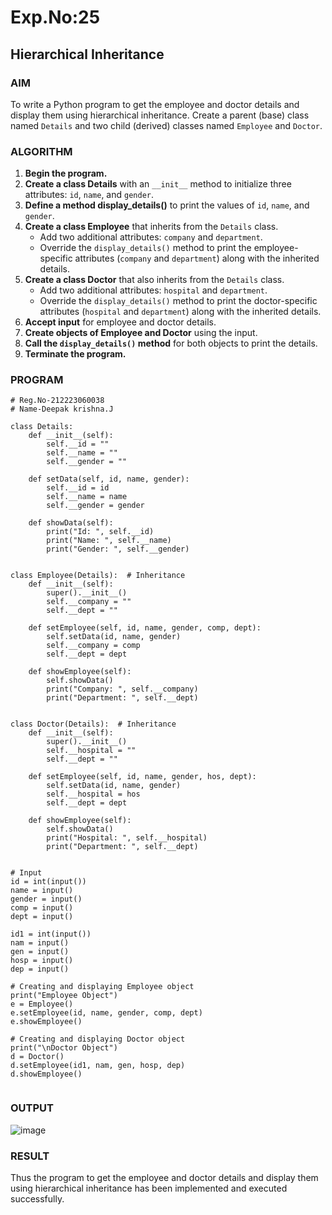 # Exp.No:25  
## Hierarchical Inheritance


### AIM  
To write a Python program to get the employee and doctor details and display them using hierarchical inheritance. Create a parent (base) class named `Details` and two child (derived) classes named `Employee` and `Doctor`.

### ALGORITHM

1. **Begin the program.**
2. **Create a class Details** with an `__init__` method to initialize three attributes: `id`, `name`, and `gender`.
3. **Define a method display_details()** to print the values of `id`, `name`, and `gender`.
4. **Create a class Employee** that inherits from the `Details` class. 
   - Add two additional attributes: `company` and `department`.
   - Override the `display_details()` method to print the employee-specific attributes (`company` and `department`) along with the inherited details.
5. **Create a class Doctor** that also inherits from the `Details` class. 
   - Add two additional attributes: `hospital` and `department`.
   - Override the `display_details()` method to print the doctor-specific attributes (`hospital` and `department`) along with the inherited details.
6. **Accept input** for employee and doctor details.
7. **Create objects of Employee and Doctor** using the input.
8. **Call the `display_details()` method** for both objects to print the details.
9. **Terminate the program.**


### PROGRAM
```
# Reg.No-212223060038
# Name-Deepak krishna.J

class Details:
    def __init__(self):
        self.__id = ""
        self.__name = ""
        self.__gender = ""

    def setData(self, id, name, gender):
        self.__id = id
        self.__name = name
        self.__gender = gender

    def showData(self):
        print("Id: ", self.__id)
        print("Name: ", self.__name)
        print("Gender: ", self.__gender)


class Employee(Details):  # Inheritance
    def __init__(self):
        super().__init__()
        self.__company = ""
        self.__dept = ""

    def setEmployee(self, id, name, gender, comp, dept):
        self.setData(id, name, gender)
        self.__company = comp
        self.__dept = dept

    def showEmployee(self):
        self.showData()
        print("Company: ", self.__company)
        print("Department: ", self.__dept)


class Doctor(Details):  # Inheritance
    def __init__(self):
        super().__init__()
        self.__hospital = ""
        self.__dept = ""

    def setEmployee(self, id, name, gender, hos, dept):
        self.setData(id, name, gender)
        self.__hospital = hos
        self.__dept = dept

    def showEmployee(self):
        self.showData()
        print("Hospital: ", self.__hospital)
        print("Department: ", self.__dept)


# Input
id = int(input())
name = input()
gender = input()
comp = input()
dept = input()

id1 = int(input())
nam = input()
gen = input()
hosp = input()
dep = input()

# Creating and displaying Employee object
print("Employee Object")
e = Employee()
e.setEmployee(id, name, gender, comp, dept)
e.showEmployee()

# Creating and displaying Doctor object
print("\nDoctor Object")
d = Doctor()
d.setEmployee(id1, nam, gen, hosp, dep)
d.showEmployee()


```

### OUTPUT  
![image](https://github.com/user-attachments/assets/45d0cbc2-1be3-487b-9205-eee868963420)


### RESULT
Thus the program to get the employee and doctor details and display them using hierarchical inheritance has been implemented and executed successfully.
